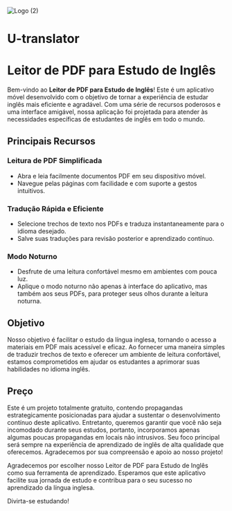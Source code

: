 
![Logo (2)](https://github.com/miqueiassggarcia/U-translator/assets/74971931/32c4b609-c6b9-40f4-b9af-3d9fcf5b1035)

# U-translator

# Leitor de PDF para Estudo de Inglês

Bem-vindo ao **Leitor de PDF para Estudo de Inglês**! Este é um aplicativo móvel desenvolvido com o objetivo de tornar a experiência de estudar inglês mais eficiente e agradável. Com uma série de recursos poderosos e uma interface amigável, nossa aplicação foi projetada para atender às necessidades específicas de estudantes de inglês em todo o mundo.

## Principais Recursos

### Leitura de PDF Simplificada
- Abra e leia facilmente documentos PDF em seu dispositivo móvel.
- Navegue pelas páginas com facilidade e com suporte a gestos intuitivos.

### Tradução Rápida e Eficiente
- Selecione trechos de texto nos PDFs e traduza instantaneamente para o idioma desejado.
- Salve suas traduções para revisão posterior e aprendizado contínuo.

### Modo Noturno
- Desfrute de uma leitura confortável mesmo em ambientes com pouca luz.
- Aplique o modo noturno não apenas à interface do aplicativo, mas também aos seus PDFs, para proteger seus olhos durante a leitura noturna.

## Objetivo
Nosso objetivo é facilitar o estudo da língua inglesa, tornando o acesso a materiais em PDF mais acessível e eficaz. Ao fornecer uma maneira simples de traduzir trechos de texto e oferecer um ambiente de leitura confortável, estamos comprometidos em ajudar os estudantes a aprimorar suas habilidades no idioma inglês.

## Preço
Este é um projeto totalmente gratuito, contendo propagandas estrategicamente posicionadas para ajudar a sustentar o desenvolvimento contínuo deste aplicativo. Entretanto, queremos garantir que você não seja incomodado durante seus estudos, portanto, incorporamos apenas algumas poucas propagandas em locais não intrusivos. Seu foco principal será sempre na experiência de aprendizado de inglês de alta qualidade que oferecemos. Agradecemos por sua compreensão e apoio ao nosso projeto!

Agradecemos por escolher nosso Leitor de PDF para Estudo de Inglês como sua ferramenta de aprendizado. Esperamos que este aplicativo facilite sua jornada de estudo e contribua para o seu sucesso no aprendizado da língua inglesa.

Divirta-se estudando!

